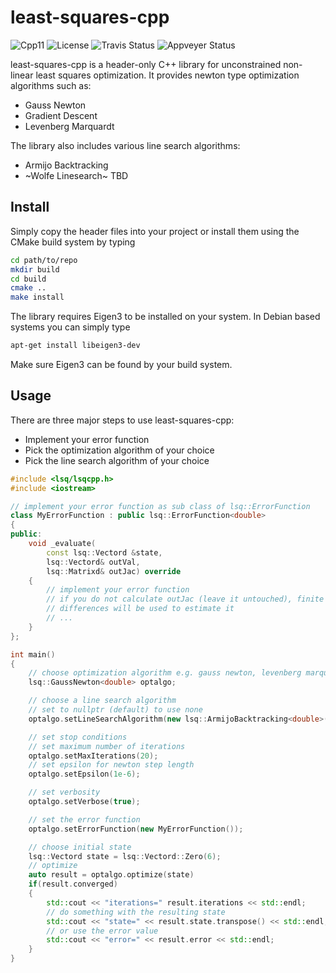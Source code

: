 # least-squares-cpp

![Cpp11](https://img.shields.io/badge/C%2B%2B-11-blue.svg)
![License](https://img.shields.io/packagist/l/doctrine/orm.svg)
![Travis Status](https://travis-ci.org/Rookfighter/least-squares-cpp.svg?branch=master)
![Appveyer Status](https://ci.appveyor.com/api/projects/status/y62egiabuk9ubie4?svg=true)

least-squares-cpp is a header-only C++ library for unconstrained non-linear least squares optimization. It provides newton type optimization algorithms such as:

* Gauss Newton
* Gradient Descent
* Levenberg Marquardt

The library also includes various line search algorithms:

* Armijo Backtracking
* ~Wolfe Linesearch~ TBD

## Install

Simply copy the header files into your project or install them using
the CMake build system by typing

```bash
cd path/to/repo
mkdir build
cd build
cmake ..
make install
```

The library requires Eigen3 to be installed on your system.
In Debian based systems you can simply type

```bash
apt-get install libeigen3-dev
```

Make sure Eigen3 can be found by your build system.

## Usage

There are three major steps to use least-squares-cpp:

* Implement your error function
* Pick the optimization algorithm of your choice
* Pick the line search algorithm of your choice

```cpp
#include <lsq/lsqcpp.h>
#include <iostream>

// implement your error function as sub class of lsq::ErrorFunction
class MyErrorFunction : public lsq::ErrorFunction<double>
{
public:
    void _evaluate(
        const lsq::Vectord &state,
        lsq::Vectord& outVal,
        lsq::Matrixd& outJac) override
    {
        // implement your error function
        // if you do not calculate outJac (leave it untouched), finite
        // differences will be used to estimate it
        // ...
    }
};

int main()
{
    // choose optimization algorithm e.g. gauss newton, levenberg marquardt, etc.
    lsq::GaussNewton<double> optalgo;

    // choose a line search algorithm
    // set to nullptr (default) to use none
    optalgo.setLineSearchAlgorithm(new lsq::ArmijoBacktracking<double>());

    // set stop conditions
    // set maximum number of iterations
    optalgo.setMaxIterations(20);
    // set epsilon for newton step length
    optalgo.setEpsilon(1e-6);

    // set verbosity
    optalgo.setVerbose(true);

    // set the error function
    optalgo.setErrorFunction(new MyErrorFunction());

    // choose initial state
    lsq::Vectord state = lsq::Vectord::Zero(6);
    // optimize
    auto result = optalgo.optimize(state)
    if(result.converged)
    {
        std::cout << "iterations=" result.iterations << std::endl;
        // do something with the resulting state
        std::cout << "state=" << result.state.transpose() << std::endl;
        // or use the error value
        std::cout << "error=" << result.error << std::endl;
    }
}
```
